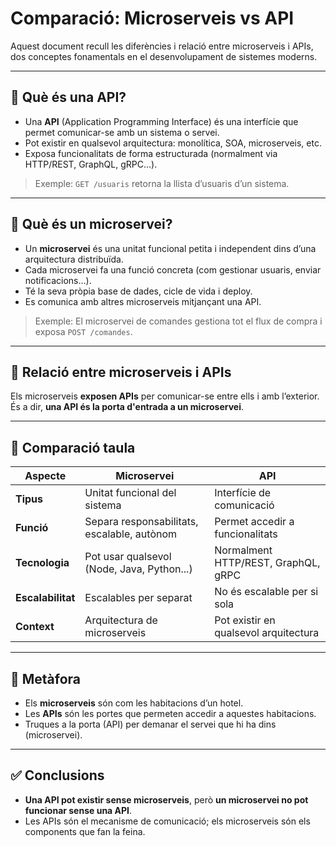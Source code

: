 # Comparació: Microserveis vs API

Aquest document recull les diferències i relació entre microserveis i APIs, dos conceptes fonamentals en el desenvolupament de sistemes moderns.

---

## 🔧 Què és una API?

- Una **API** (Application Programming Interface) és una interfície que permet comunicar-se amb un sistema o servei.
- Pot existir en qualsevol arquitectura: monolítica, SOA, microserveis, etc.
- Exposa funcionalitats de forma estructurada (normalment via HTTP/REST, GraphQL, gRPC...).

> Exemple: `GET /usuaris` retorna la llista d’usuaris d’un sistema.

---

## 🧱 Què és un microservei?

- Un **microservei** és una unitat funcional petita i independent dins d’una arquitectura distribuïda.
- Cada microservei fa una funció concreta (com gestionar usuaris, enviar notificacions...).
- Té la seva pròpia base de dades, cicle de vida i deploy.
- Es comunica amb altres microserveis mitjançant una API.

> Exemple: El microservei de comandes gestiona tot el flux de compra i exposa `POST /comandes`.

---

## 🔁 Relació entre microserveis i APIs

Els microserveis **exposen APIs** per comunicar-se entre ells i amb l’exterior.  
És a dir, **una API és la porta d'entrada a un microservei**.

---

## 🧠 Comparació taula

| Aspecte | Microservei | API |
|--------|--------------|------|
| **Tipus** | Unitat funcional del sistema | Interfície de comunicació |
| **Funció** | Separa responsabilitats, escalable, autònom | Permet accedir a funcionalitats |
| **Tecnologia** | Pot usar qualsevol (Node, Java, Python...) | Normalment HTTP/REST, GraphQL, gRPC |
| **Escalabilitat** | Escalables per separat | No és escalable per si sola |
| **Context** | Arquitectura de microserveis | Pot existir en qualsevol arquitectura |

---

## 🏨 Metàfora

- Els **microserveis** són com les habitacions d’un hotel.
- Les **APIs** són les portes que permeten accedir a aquestes habitacions.
- Truques a la porta (API) per demanar el servei que hi ha dins (microservei).

---

## ✅ Conclusions

- **Una API pot existir sense microserveis**, però **un microservei no pot funcionar sense una API**.
- Les APIs són el mecanisme de comunicació; els microserveis són els components que fan la feina.

